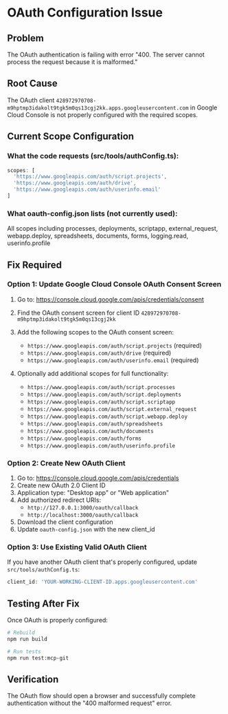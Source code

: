 # OAuth Configuration Issue

## Problem
The OAuth authentication is failing with error "400. The server cannot process the request because it is malformed."

## Root Cause
The OAuth client `428972970708-m9hptmp3idakolt9tgk5m0qs13cgj2kk.apps.googleusercontent.com` in Google Cloud Console is not properly configured with the required scopes.

## Current Scope Configuration

### What the code requests (src/tools/authConfig.ts):
```javascript
scopes: [
  'https://www.googleapis.com/auth/script.projects',
  'https://www.googleapis.com/auth/drive',
  'https://www.googleapis.com/auth/userinfo.email'
]
```

### What oauth-config.json lists (not currently used):
All scopes including processes, deployments, scriptapp, external_request, webapp.deploy, spreadsheets, documents, forms, logging.read, userinfo.profile

## Fix Required

### Option 1: Update Google Cloud Console OAuth Consent Screen
1. Go to: https://console.cloud.google.com/apis/credentials/consent
2. Find the OAuth consent screen for client ID `428972970708-m9hptmp3idakolt9tgk5m0qs13cgj2kk`
3. Add the following scopes to the OAuth consent screen:
   - `https://www.googleapis.com/auth/script.projects` (required)
   - `https://www.googleapis.com/auth/drive` (required)
   - `https://www.googleapis.com/auth/userinfo.email` (required)

4. Optionally add additional scopes for full functionality:
   - `https://www.googleapis.com/auth/script.processes`
   - `https://www.googleapis.com/auth/script.deployments`
   - `https://www.googleapis.com/auth/script.scriptapp`
   - `https://www.googleapis.com/auth/script.external_request`
   - `https://www.googleapis.com/auth/script.webapp.deploy`
   - `https://www.googleapis.com/auth/spreadsheets`
   - `https://www.googleapis.com/auth/documents`
   - `https://www.googleapis.com/auth/forms`
   - `https://www.googleapis.com/auth/userinfo.profile`

### Option 2: Create New OAuth Client
1. Go to: https://console.cloud.google.com/apis/credentials
2. Create new OAuth 2.0 Client ID
3. Application type: "Desktop app" or "Web application"
4. Add authorized redirect URIs:
   - `http://127.0.0.1:3000/oauth/callback`
   - `http://localhost:3000/oauth/callback`
5. Download the client configuration
6. Update `oauth-config.json` with the new client_id

### Option 3: Use Existing Valid OAuth Client
If you have another OAuth client that's properly configured, update `src/tools/authConfig.ts`:
```javascript
client_id: 'YOUR-WORKING-CLIENT-ID.apps.googleusercontent.com'
```

## Testing After Fix
Once OAuth is properly configured:

```bash
# Rebuild
npm run build

# Run tests
npm run test:mcp-git
```

## Verification
The OAuth flow should open a browser and successfully complete authentication without the "400 malformed request" error.
